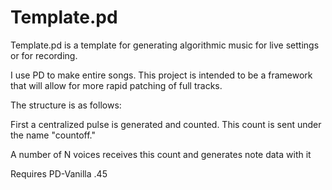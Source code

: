 Template.pd
========

Template.pd is a template for generating algorithmic music for live settings or for recording.

I use PD to make entire songs. This project is intended to be a framework that will allow for more rapid patching of full tracks.

The structure is as follows:

First a centralized pulse is generated and counted. This count is sent under the name "countoff."

A number of N voices receives this count and generates note data with it

Requires PD-Vanilla .45

